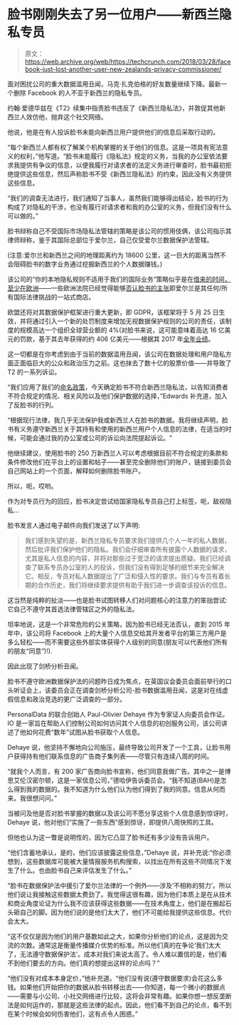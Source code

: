 # 脸书刚刚失去了另一位用户——新西兰隐私专员

> 原文：<https://web.archive.org/web/https://techcrunch.com/2018/03/28/facebook-just-lost-another-user-new-zealands-privacy-commissioner/>

面对困扰公司的重大数据滥用丑闻，马克·扎克伯格的好友数量继续下降。最新一个删除 Facebook 的人不亚于新西兰的隐私专员。

约翰·爱德华兹在《T2》续集中指责脸书违反了《新西兰隐私法》，并敦促其他新西兰人效仿他，抛弃这个社交网络。

他说，他是在有人投诉脸书未能向新西兰用户提供他们的信息后采取行动的。

“每个新西兰人都有权了解某个机构掌握的关于他们的信息。这是一项具有宪法意义的权利，”他写道。“脸书未能履行《隐私法》规定的义务，当我的办公室依法要求我提供有争议的信息，以便我履行对请求者的法定义务进行审查时，脸书最初拒绝提供这些信息，然后声称脸书不受《新西兰隐私法》的约束，因此没有义务提供这些信息。

“我们的调查无法进行，我们通知了当事人，虽然我们能够得出结论，脸书的行为构成了对隐私的干涉，也没有履行对请求者和我的办公室的义务，但我们没有什么可以做的。”

脸书辩称自己不受国际市场隐私法管辖的策略是该公司的惯用伎俩，该公司指示其律师辩称，鉴于其国际总部位于爱尔兰，自己仅受爱尔兰数据保护法管辖。

(注意:爱尔兰和新西兰之间的地理距离约为 18600 公里，这一巨大的距离当然不会阻碍脸书的数字业务通过挖掘新西兰的个人数据赚钱。)

该公司的“你的本地隐私规则不适用于我们的国际业务”策略似乎是在[借来的时间，至少在欧洲](https://web.archive.org/web/20230404070824/https://techcrunch.com/2017/10/24/in-europe-facebooks-data-law-buffer-looks-to-be-on-borrowed-time/)——一些欧洲法院已经觉得能够[否认脸书的主张](https://web.archive.org/web/20230404070824/https://techcrunch.com/2018/01/25/facebooks-least-favorite-austrian-can-now-press-privacy-suit-in-vienna/)即爱尔兰是其任何/所有国际法律挑战的一站式商店。

欧盟还将对其数据保护框架进行重大更新，即 GDPR，该框架将于 5 月 25 日生效，并将通过引入一个新的处罚制度来增加无视数据保护规则的公司的责任，该制度的规模高达一个组织全球营业额的 4%(对脸书来说，这可能意味着高达 16 亿美元的罚款，基于其去年获得的约 406 亿美元——根据其 2017 年[全年业绩](https://web.archive.org/web/20230404070824/https://investor.fb.com/investor-news/press-release-details/2018/Facebook-Reports-Fourth-Quarter-and-Full-Year-2017-Results/default.aspx)。

这一切都是在你考虑到由于当前的数据滥用丑闻，该公司在数据处理和用户隐私方面正面临巨大的公众和政治压力之前。这也抹去了数十亿的股票价值——并导致了 T2 的一系列诉讼。

“我们应用了我们的[命名政策](https://web.archive.org/web/20230404070824/https://www.privacy.org.nz/assets/Files/Policies-and-values-transparency/OPC-Naming-Policy-1-December-2014-A232887.pdf)，今天确定脸书不符合新西兰隐私法，以告知消费者不符合规定的情况、相关风险以及他们保护数据的选择，”Edwards 补充道，加入了反脸书的行列。

“根据现行法律，我几乎无法保护我或新西兰人在脸书的数据。我将继续声明，脸书有义务遵守新西兰关于其持有和使用的新西兰用户个人信息的法律，在适当的时候，可能会通过我的办公室或公司的诉讼向法院提起诉讼。"

他继续建议，使用脸书的 250 万新西兰人可以考虑根据目前不符合规定的条款和条件修改他们在平台上的设置和帖子——甚至完全删除他们的账户，链接到委员会自己网站上的一个页面，解释如何删除脸书账户。

所以，呃，哎哟。

作为对专员行为的回应，脸书决定尝试给国家隐私专员自己打上标签，呃，敌视隐私…

脸书发言人通过电子邮件向我们发送了以下声明:

> 我们感到失望的是，新西兰隐私专员要求我们提供几个人一年的私人数据，然后批评我们保护他们的隐私。我们会仔细审查所有披露个人数据的请求，尤其是私人信息的内容，并将对那些过于宽泛的请求提出质疑。我们已经调查了联系专员办公室的人的投诉，但我们没有得到足够的细节来完全解决它。相反，专员对私人数据提出了广泛和侵入性的要求。我们与专员有着长期的合作历史，我们将继续要求提供有助于我们进一步调查该投诉的信息。

这当然是纯粹的扯淡——也是脸书试图转移人们对问题核心的注意力的笨拙尝试:它自己不遵守其首选法律管辖区之外的隐私法。

坦率地说，这是一个非常危险的公关策略，因为脸书已经无法否认，直到 2015 年年中，该公司将 Facebook 上的大量个人信息交给其开发者平台的第三方用户是多么轻松——而不需要这些外部实体获得个人级别的同意(朋友可以代表他们所有的朋友“同意”)!).

因此出现了剑桥分析丑闻。

脸书不遵守欧洲数据保护法的问题昨日成为焦点，在英国议会委员会面前举行的口头听证会上，该委员会正在调查剑桥分析公司-脸书数据滥用丑闻，这是对在线虚假信息和政治竞选的更广泛调查的一部分。

PersonalData 的联合创始人 Paul-Olivier Dehaye 作为专家证人向委员会作证。IO 是一家旨在帮助人们控制公司如何访问其个人信息的初创服务公司，该公司讲述了他如何花费“数年”试图从脸书获取个人信息。

Dehaye 说，他坚持不懈地向公司施压，最终导致公司开发了一个工具，让脸书用户获得持有他们联系信息的广告商子集列表——尽管只有连续八周的时间。

“就我个人而言，有 200 家广告商向脸书宣称，他们同意我做广告。其中之一是博思艾伦汉密尔顿，这是一家信息公司，”德哈伊告诉委员会。“我不知道(BAH)是怎么得到我的数据的。我不知道为什么他们认为他们得到了我的同意。信息从何而来。我很想问问。”

当被问及他是否对脸书掌握的数据以及该公司不愿分享这些个人信息感到惊讶时，Dehaye 说，他对他们“实施了一些东西”感到惊讶，即提供八周快照的工具。

但他也认为这一瞥是说明性的，因为它凸显了脸书还有多少没有告诉用户。

“他们含蓄地承认，是的，他们应该披露这些信息，”Dehaye 说，并补充说:“你必须想到，这些数据库可能被大量情报服务机构搜索，以找出在所有这些不同情况下发生了什么。也由脸书自己来评估发生了什么。”

“脸书在数据保护法中援引了爱尔兰法律的一个例外——涉及‘不相称的努力’。所以他们说让我接触这些数据太费劲了。我觉得这很有趣，因为他们本质上是在从技术和商业角度论证为什么我不应该获得这些数据——在技术角度上，他们是在搬起石头砸自己的脚。因为他们说的是他们太大了，他们不可能给我提供这些信息。代价会太大。

“这不仅仅是因为他们的用户基数如此之大，如果你分析他们的论点，这是因为交流的次数。通常这是衡量传播媒介优势的标准。所以他们真的在争论‘我们太大了，无法遵守数据保护法’。成本对我们来说太高了。令人难以置信的是，他们看不到他们要去的方向。他们真的想提出这样的论点吗？”

“他们没有对成本本身定价，”他补充道。“他们没有说(遵守数据要求)会花这么多钱。如果他们开始把你的数据从脸书转移出去——你知道，每一个微小的数据点——需要与小公司、小社交网络进行比较，这将会非常有趣。如果你想一想反垄断法是如何运作的，那就是这些法律的起点。因此，他们看不到自己的论点，看不到在某个时候会如何伤害他们，这有点令人困惑。”